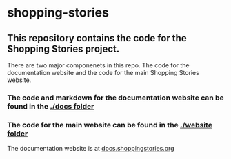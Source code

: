 # shopping-stories

## This repository contains the code for the Shopping Stories project.

There are two major componenets in this repo. The code for the documentation website and the code for the main Shopping Stories website.

### The code and markdown for the documentation website can be found in the [./docs folder](./docs)

### The code for the main website can be found in the [./website folder](./website)

The documentation website is at [docs.shoppingstories.org](https://docs.shoppingstories.org)
